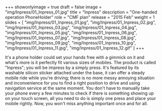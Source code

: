 +++
showonlyimage = true
draft = false
image = "img/Inpress/01_Inpress_01.jpg"
title = "Inpress"
description = "One-handed operation PhoneHolder"
role = "CMF plan"
release = "2015 Feb"
weight = 1
slides = [
    "img/Inpress/01_Inpress_01.jpg",
    "img/Inpress/01_Inpress_02.jpg",
    "img/Inpress/01_Inpress_03.jpg",
    "img/Inpress/01_Inpress_04.jpg",
    "img/Inpress/01_Inpress_05.jpg",
    "img/Inpress/01_Inpress_06.jpg",
    "img/Inpress/01_Inpress_07.jpg",
    "img/Inpress/01_Inpress_08.jpg",
    "img/Inpress/01_Inpress_09.jpg",
    "img/Inpress/01_Inpress_10.jpg",
    "img/Inpress/01_Inpress_11.jpg",
    "img/Inpress/01_Inpress_12.gif"
]
+++

It's a phone holder could set your hands free with a gimmick on it and
what's more is it perfectly fit various sizes of mobiles. The
product is called "Inpress"; you will be impress by a
simply press. It's featured by its washable silicon sticker attached
under the base, it can offer a steady mobile ride while you're
driving; there is no more messy annoying situation and inconvenience
for you to find a right position to drive and using navigation service
at the same moment. You don't have to manually take your phone every a
few minutes to check if there is something showing up on your touch
screen, all you need to do is simply one press and place your mobile
rightly. Now, you won't miss anything important once and for all. 
